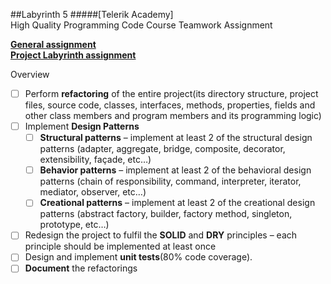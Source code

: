 ##Labyrinth 5
#####[Telerik Academy]<br>High Quality Programming Code Course Teamwork Assignment

[**General assignment**](http://downloads.academy.telerik.com/svn/high-quality-code/2014/Teamwork/High-Quality-Code-Team-Projects-Telerik-Academy-2014.pdf)<br> 
[**Project Labyrinth assignment**](http://downloads.academy.telerik.com/svn/high-quality-code/2014/Teamwork/Labyrinth.zip)

Overview

 - [ ] Perform **refactoring** of the entire project(its directory structure, project files, source code, classes, interfaces, methods, properties, fields and other class members and program members and its programming logic) 
 - [ ] Implement **Design Patterns**
	- [ ]  **Structural patterns** – implement at least 2 of the structural design patterns (adapter, aggregate, 
bridge, composite, decorator, extensibility, façade, etc…)
	- [ ] **Behavior patterns** – implement at least 2 of the behavioral design patterns (chain of responsibility, 
command, interpreter, iterator, mediator, observer, etc…) 
	- [ ] **Creational patterns** – implement at least 2 of the creational design patterns (abstract factory,
builder, factory method, singleton, prototype, etc…)

- [ ] Redesign the project to fulfil the **SOLID** and **DRY** principles – each principle should be implemented at least once   
- [ ] Design and implement **unit tests**(80% code coverage).
- [ ] **Document** the refactorings 